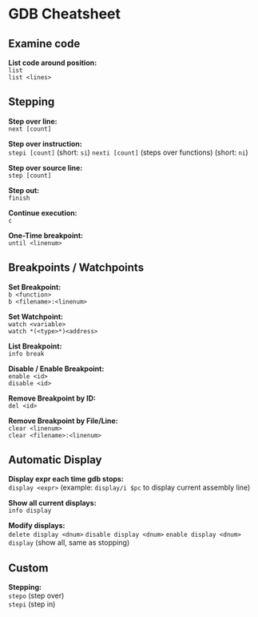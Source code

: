 # GDB Cheatsheet

## Examine code

**List code around position:**<br>
`list`<br>
`list <lines>`

## Stepping

**Step over line:**<br>
`next [count]`

**Step over instruction:**<br>
`stepi [count]` (short: `si`)
`nexti [count]` (steps over functions) (short: `ni`)

**Step over source line:**<br>
`step [count]`

**Step out:**<br>
`finish`

**Continue execution:**<br>
`c`

**One-Time breakpoint:**<br>
`until <linenum>`

## Breakpoints / Watchpoints

**Set Breakpoint:**<br>
`b <function>`<br>
`b <filename>:<linenum>`

**Set Watchpoint:**<br>
`watch <variable>`<br>
`watch *(<type>*)<address>`

**List Breakpoint:**<br>
`info break`

**Disable / Enable Breakpoint:**<br>
`enable <id>`<br>
`disable <id>`

**Remove Breakpoint by ID:**<br>
`del <id>`

**Remove Breakpoint by File/Line:**<br>
`clear <linenum>`<br>
`clear <filename>:<linenum>`

## Automatic Display

**Display expr each time gdb stops:**<br>
`display <expr>` (example: `display/i $pc` to display current assembly line)

**Show all current displays:**<br>
`info display`

**Modify displays:**<br>
`delete display <dnum>`
`disable display <dnum>`
`enable display <dnum>`
`display` (show all, same as stopping)

## Custom

**Stepping:**<br>
`stepo` (step over)<br>
`stepi` (step in)
